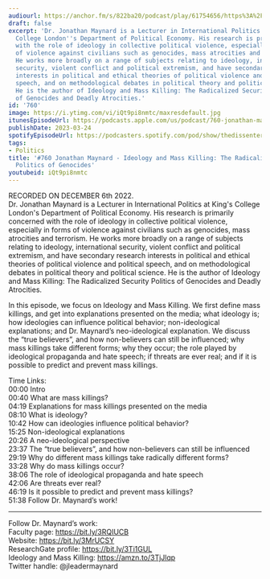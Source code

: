 ```yaml
---
audiourl: https://anchor.fm/s/822ba20/podcast/play/61754656/https%3A%2F%2Fd3ctxlq1ktw2nl.cloudfront.net%2Fstaging%2F2022-11-6%2F2378754a-058a-1d08-eaf4-6522e74e8090.m4a
draft: false
excerpt: 'Dr. Jonathan Maynard is a Lecturer in International Politics at King''s
  College London''s Department of Political Economy. His research is primarily concerned
  with the role of ideology in collective political violence, especially in forms
  of violence against civilians such as genocides, mass atrocities and terrorism.
  He works more broadly on a range of subjects relating to ideology, international
  security, violent conflict and political extremism, and have secondary research
  interests in political and ethical theories of political violence and political
  speech, and on methodological debates in political theory and political science.
  He is the author of Ideology and Mass Killing: The Radicalized Security Politics
  of Genocides and Deadly Atrocities.'
id: '760'
image: https://i.ytimg.com/vi/iQt9pi8nmtc/maxresdefault.jpg
itunesEpisodeUrl: https://podcasts.apple.com/us/podcast/760-jonathan-maynard-ideology-and-mass-killing/id1451347236?i=1000605787697&uo=4
publishDate: 2023-03-24
spotifyEpisodeUrl: https://podcasters.spotify.com/pod/show/thedissenter/episodes/760-Jonathan-Maynard---Ideology-and-Mass-Killing-The-Radicalized-Security-Politics-of-Genocides-e1rr3r0
tags:
- Politics
title: '#760 Jonathan Maynard - Ideology and Mass Killing: The Radicalized Security
  Politics of Genocides'
youtubeid: iQt9pi8nmtc
---
```

<div class="timelinks">

RECORDED ON DECEMBER 6th 2022.  
Dr. Jonathan Maynard is a Lecturer in International Politics at King's College London's Department of Political Economy. His research is primarily concerned with the role of ideology in collective political violence, especially in forms of violence against civilians such as genocides, mass atrocities and terrorism. He works more broadly on a range of subjects relating to ideology, international security, violent conflict and political extremism, and have secondary research interests in political and ethical theories of political violence and political speech, and on methodological debates in political theory and political science. He is the author of Ideology and Mass Killing: The Radicalized Security Politics of Genocides and Deadly Atrocities.

In this episode, we focus on Ideology and Mass Killing. We first define mass killings, and get into explanations presented on the media; what ideology is; how ideologies can influence political behavior; non-ideological explanations; and Dr. Maynard’s neo-ideological explanation. We discuss the “true believers”, and how non-believers can still be influenced; why mass killings take different forms; why they occur; the role played by ideological propaganda and hate speech; if threats are ever real; and if it is possible to predict and prevent mass killings.


Time Links:  
<time>00:00</time> Intro  
<time>00:40</time> What are mass killings?  
<time>04:19</time> Explanations for mass killings presented on the media  
<time>08:10</time> What is ideology?  
<time>10:42</time> How can ideologies influence political behavior?  
<time>15:25</time> Non-ideological explanations  
<time>20:26</time> A neo-ideological perspective  
<time>23:37</time> The “true believers”, and how non-believers can still be influenced  
<time>29:19</time> Why do different mass killings take radically different forms?  
<time>33:28</time> Why do mass killings occur?  
<time>38:06</time> The role of ideological propaganda and hate speech  
<time>42:06</time> Are threats ever real?  
<time>46:19</time> Is it possible to predict and prevent mass killings?  
<time>51:38</time> Follow Dr. Maynard’s work!

---

Follow Dr. Maynard’s work:  
Faculty page: https://bit.ly/3RQIUCB  
Website: https://bit.ly/3MrUCSY  
ResearchGate profile: https://bit.ly/3Ti1GUL  
Ideology and Mass Killing: https://amzn.to/3TjJlqp  
Twitter handle: @jleadermaynard
</div>

